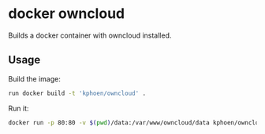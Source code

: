 docker owncloud
===============

Builds a docker container with owncloud installed.

## Usage

Build the image:

```bash
run docker build -t 'kphoen/owncloud' .
```

Run it:

```bash
docker run -p 80:80 -v $(pwd)/data:/var/www/owncloud/data kphoen/owncloud
```
